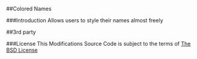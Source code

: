 ##Colored Names

###Introduction
Allows users to style their names almost freely

##3rd party


###License
This Modifications Source Code is subject to the terms of [The BSD License](http://opensource.org/licenses/BSD-3-Clause)